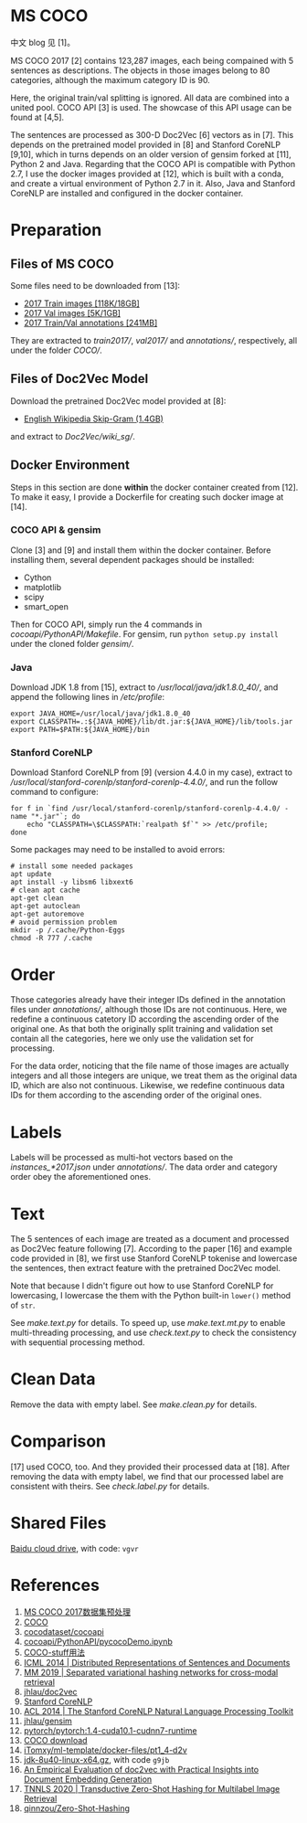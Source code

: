 # MS COCO

中文 blog 见 [1]。

MS COCO 2017 [2] contains 123,287 images,
each being compained with 5 sentences as descriptions.
The objects in those images belong to 80 categories,
although the maximum category ID is 90.

Here, the original train/val splitting is ignored.
All data are combined into a united pool.
COCO API [3] is used.
The showcase of this API usage can be found at [4,5].

The sentences are processed as 300-D Doc2Vec [6] vectors as in [7].
This depends on the pretrained model provided in [8] and Stanford CoreNLP [9,10],
which in turns depends on an older version of gensim forked at [11], Python 2 and Java.
Regarding that the COCO API is compatible with Python 2.7,
I use the docker images provided at [12],
which is built with a conda,
and create a virtual environment of Python 2.7 in it.
Also,
Java and Stanford CoreNLP are installed and configured in the docker container.

# Preparation

## Files of MS COCO

Some files need to be downloaded from [13]:

- [2017 Train images [118K/18GB]](http://images.cocodataset.org/zips/train2017.zip)
- [2017 Val images [5K/1GB]](http://images.cocodataset.org/zips/val2017.zip)
- [2017 Train/Val annotations [241MB]](http://images.cocodataset.org/annotations/annotations_trainval2017.zip)

They are extracted to *train2017/*, *val2017/* and *annotations/*, respectively,
all under the folder *COCO/*.

## Files of Doc2Vec Model

Download the pretrained Doc2Vec model provided at [8]:

- [English Wikipedia Skip-Gram (1.4GB)](https://cloudstor.aarnet.edu.au/plus/s/Ss4E5by3Ukj0JuN/download)

and extract to *Doc2Vec/wiki_sg/*.

## Docker Environment

Steps in this section are done **within** the docker container created from [12].
To make it easy,
I provide a Dockerfile for creating such docker image at [14].

### COCO API & gensim

Clone [3] and [9] and install them within the docker container.
Before installing them,
several dependent packages should be installed:

- Cython
- matplotlib
- scipy
- smart_open

Then for COCO API,
simply run the 4 commands in *cocoapi/PythonAPI/Makefile*.
For gensim,
run `python setup.py install` under the cloned folder *gensim/*.

### Java

Download JDK 1.8 from [15],
extract to */usr/local/java/jdk1.8.0_40/*,
and append the following lines in */etc/profile*:

```shell
export JAVA_HOME=/usr/local/java/jdk1.8.0_40
export CLASSPATH=.:${JAVA_HOME}/lib/dt.jar:${JAVA_HOME}/lib/tools.jar
export PATH=$PATH:${JAVA_HOME}/bin
```

### Stanford CoreNLP

Download Stanford CoreNLP from [9] (version 4.4.0 in my case),
extract to */usr/local/stanford-corenlp/stanford-corenlp-4.4.0/*,
and run the follow command to configure:

```shell
for f in `find /usr/local/stanford-corenlp/stanford-corenlp-4.4.0/ -name "*.jar"`; do
    echo "CLASSPATH=\$CLASSPATH:`realpath $f`" >> /etc/profile;
done
```

Some packages may need to be installed to avoid errors:

```shell
# install some needed packages
apt update
apt install -y libsm6 libxext6
# clean apt cache
apt-get clean
apt-get autoclean
apt-get autoremove
# avoid permission problem
mkdir -p /.cache/Python-Eggs
chmod -R 777 /.cache
```

# Order

Those categories already have their integer IDs defined in the annotation files under *annotations/*,
although those IDs are not continuous.
Here,
we redefine a continuous catetory ID according the ascending order of the original one.
As that both the originally split training and validation set contain all the categories,
here we only use the validation set for processing.

For the data order,
noticing that the file name of those images are actually integers
and all those integers are unique,
we treat them as the original data ID,
which are also not continuous.
Likewise,
we redefine continuous data IDs for them according to the ascending order of the original ones.

# Labels

Labels will be processed as multi-hot vectors
based on the *instances_\*2017.json* under *annotations/*.
The data order and category order obey the aforementioned ones.

# Text

The 5 sentences of each image are treated as a document and processed as Doc2Vec feature following [7].
According to the paper [16] and example code provided in [8],
we first use Stanford CoreNLP tokenise and lowercase the sentences,
then extract feature with the pretrained Doc2Vec model.

Note that because I didn't figure out how to use Stanford CoreNLP for lowercasing,
I lowercase the them with the Python built-in `lower()` method of `str`.

See *make.text.py* for details.
To speed up,
use *make.text.mt.py* to enable multi-threading processing,
and use *check.text.py* to check the consistency with sequential processing method.

# Clean Data

Remove the data with empty label.
See *make.clean.py* for details.

# Comparison

[17] used COCO, too.
And they provided their processed data at [18].
After removing the data with empty label,
we find that our processed label are consistent with theirs.
See *check.label.py* for details.

# Shared Files

[Baidu cloud drive](https://pan.baidu.com/s/1G8R0gHNI33vhx3TQukYDBg), with code: `vgvr`

# References

1. [MS COCO 2017数据集预处理](https://blog.csdn.net/HackerTom/article/details/117001560)
2. [COCO](https://cocodataset.org/#home)
3. [cocodataset/cocoapi](https://github.com/cocodataset/cocoapi)
4. [cocoapi/PythonAPI/pycocoDemo.ipynb](https://github.com/cocodataset/cocoapi/blob/master/PythonAPI/pycocoDemo.ipynb)
5. [COCO-stuff用法](https://blog.csdn.net/HackerTom/article/details/114588496)
6. [ICML 2014 | Distributed Representations of Sentences and Documents](https://proceedings.mlr.press/v32/le14.html)
7. [MM 2019 | Separated variational hashing networks for cross-modal retrieval](https://dl.acm.org/doi/10.1145/3343031.3351078)
8. [jhlau/doc2vec](https://github.com/jhlau/doc2vec)
9. [Stanford CoreNLP](https://stanfordnlp.github.io/CoreNLP/)
10. [ACL 2014 | The Stanford CoreNLP Natural Language Processing Toolkit](https://aclanthology.org/P14-5010/)
11. [jhlau/gensim](https://github.com/jhlau/gensim)
12. [pytorch/pytorch:1.4-cuda10.1-cudnn7-runtime](https://hub.docker.com/layers/pytorch/pytorch/1.4-cuda10.1-cudnn7-runtime/images/sha256-ee783a4c0fccc7317c150450e84579544e171dd01a3f76cf2711262aced85bf7?context=explore)
13. [COCO download](https://cocodataset.org/#download)
14. [iTomxy/ml-template/docker-files/pt1_4-d2v](https://github.com/iTomxy/ml-template/blob/master/docker-files/pt1_4-d2v)
15. [jdk-8u40-linux-x64.gz](https://pan.baidu.com/s/1Z1Z3Vkq5tgHRVuwqYLsaow), with code `g9jb`
16. [An Empirical Evaluation of doc2vec with Practical Insights into Document Embedding Generation](https://aclanthology.org/W16-1609/)
17. [TNNLS 2020 | Transductive Zero-Shot Hashing for Multilabel Image Retrieval](https://ieeexplore.ieee.org/document/9309012)
18. [qinnzou/Zero-Shot-Hashing](qinnzou/Zero-Shot-Hashing)
